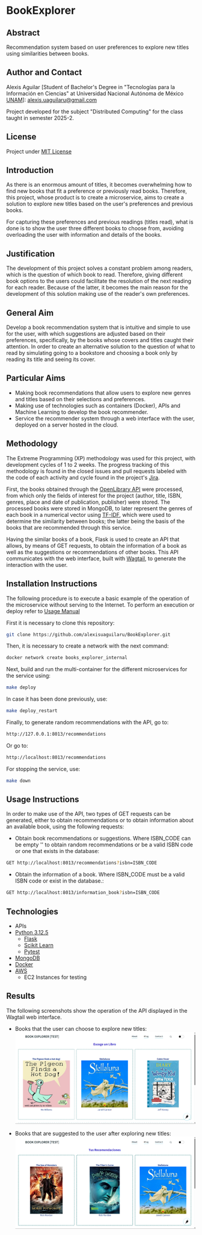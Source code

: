 # BookExplorer
 
## Abstract
Recommendation system based on user preferences to explore new titles using similarities between books.

## Author and Contact
Alexis Aguilar [Student of Bachelor's Degree in "Tecnologías para la Información en Ciencias" at Universidad Nacional Autónoma de México [UNAM](https://www.unam.mx/)]: alexis.uaguilaru@gmail.com

Project developed for the subject "Distributed Computing" for the class taught in semester 2025-2.

## License
Project under [MIT License](LICENSE)

## Introduction
As there is an enormous amount of titles, it becomes overwhelming how to find new books that fit a preference or previously read books. Therefore, this project, whose product is to create a microservice, aims to create a solution to explore new titles based on the user's preferences and previous books.

For capturing these preferences and previous readings (titles read), what is done is to show the user three different books to choose from, avoiding overloading the user with information and details of the books.

## Justification
The development of this project solves a constant problem among readers, which is the question of which book to read. Therefore, giving different book options to the users could facilitate the resolution of the next reading for each reader. Because of the latter, it becomes the main reason for the development of this solution making use of the reader's own preferences.

## General Aim
Develop a book recommendation system that is intuitive and simple to use for the user, with which suggestions are adjusted based on their preferences, specifically, by the books whose covers and titles caught their attention. In order to create an alternative solution to the question of what to read by simulating going to a bookstore and choosing a book only by reading its title and seeing its cover.

## Particular Aims
- Making book recommendations that allow users to explore new genres and titles based on their selections and preferences.
- Making use of technologies such as containers (Docker), APIs and Machine Learning to develop the book recommender.
- Service the recommender system through a web interface with the user, deployed on a server hosted in the cloud.

## Methodology
The Extreme Programming (XP) methodology was used for this project, with development cycles of 1 to 2 weeks. The progress tracking of this methodology is found in the closed issues and pull requests labeled with the code of each activity and cycle found in the project's [Jira](https://alexisuaguilaru.atlassian.net/jira/software/projects/SCRUM/boards/1/timeline?epic=COMPLETE6M&atlOrigin=eyJpIjoiZGEwZmQzZmY5NmVmNDk2Y2JkM2YyMjM1M2U4MDA0YjEiLCJwIjoiaiJ9).

First, the books obtained through the [OpenLibrary API](https://openlibrary.org/developers) were processed, from which only the fields of interest for the project (author, title, ISBN, genres, place and date of publication, publisher) were stored. The processed books were stored in MongoDB, to later represent the genres of each book in a numerical vector using [TF-IDF](https://scikit-learn.org/stable/modules/generated/sklearn.feature_extraction.text.TfidfVectorizer.html#sklearn.feature_extraction.text.TfidfVectorizer), which were used to determine the similarity between books; the latter being the basis of the books that are recommended through this service.

Having the similar books of a book, Flask is used to create an API that allows, by means of GET requests, to obtain the information of a book as well as the suggestions or recommendations of other books. This API communicates with the web interface, built with [Wagtail](https://wagtail.org/get-started/), to generate the interaction with the user.

## Installation Instructions
The following procedure is to execute a basic example of the operation of the microservice without serving to the Internet. To perform an execution or deploy refer to [Usage Manual](./Documentation/UsageManual.pdf) 

First it is necessary to clone this repository:
```bash
git clone https://github.com/alexisuaguilaru/BookExplorer.git
```

Then, it is necessary to create a network with the next command:
```bash
docker network create books_explorer_internal
```

Next, build and run the multi-container for the different microservices for the service using:
```bash
make deploy
```
In case it has been done previously, use:
```bash
make deploy_restart
```

Finally, to generate random recommendations with the API, go to:
```bash
http://127.0.0.1:8013/recommendations
```
Or go to:
```bash
http://localhost:8013/recommendations
```

For stopping the service, use:
```bash
make down
```

## Usage Instructions
In order to make use of the API, two types of GET requests can be generated, either to obtain recommendations or to obtain information about an available book, using the following requests:
* Obtain book recommendations or suggestions. Where ISBN_CODE can be empty '' to obtain random recommendations or be a valid ISBN code or one that exists in the database:
```bash
GET http://localhost:8013/recommendations?isbn=ISBN_CODE
``` 
* Obtain the information of a book. Where ISBN_CODE must be a valid ISBN code or exist in the database.:
```bash
GET http://localhost:8013/information_book?isbn=ISBN_CODE
```

## Technologies
* APIs
* [Python 3.12.5](https://www.python.org/)
  * [Flask](https://flask.palletsprojects.com/en/stable/)
  * [Scikit Learn](https://scikit-learn.org/stable/)
  * [Pytest](https://docs.pytest.org/en/stable/)
* [MongoDB](https://www.mongodb.com/)
* [Docker](https://www.docker.com/)
* [AWS](https://aws.amazon.com/)
  * EC2 Instances for testing

## Results 
The following screenshots show the operation of the API displayed in the Wagtail web interface.

* Books that the user can choose to explore new titles:
![](./Resources/show_selections.png)

* Books that are suggested to the user after exploring new titles:
![](./Resources/show_recommendations.png)